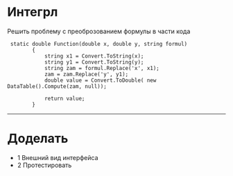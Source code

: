 # Интегрл
Решить проблему с преоброзованием формулы в части кода 
````
 static double Function(double x, double y, string formul)
        {
            string x1 = Convert.ToString(x);
            string y1 = Convert.ToString(y);
            string zam = formul.Replace('x', x1);
            zam = zam.Replace('y', y1);
            double value = Convert.ToDouble( new DataTable().Compute(zam, null));  

            return value;
        }

````
___
# Доделать
* 1 Внешний вид интерфейса
* 2 Протестировать 

